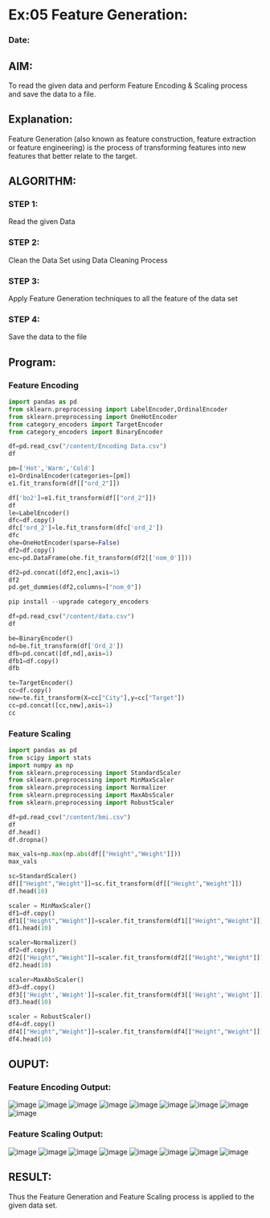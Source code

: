 # Ex:05 Feature Generation:
### Date:
## AIM:
To read the given data and perform Feature Encoding & Scaling process and save the data to a file.

## Explanation:
Feature Generation (also known as feature construction, feature extraction or feature engineering) is the process of transforming features into new features that better relate to the target.

## ALGORITHM:

### STEP 1:
Read the given Data

### STEP 2:
Clean the Data Set using Data Cleaning Process

### STEP 3:
Apply Feature Generation techniques to all the feature of the data set

### STEP 4:
Save the data to the file

## Program:
### Feature Encoding
```python
import pandas as pd
from sklearn.preprocessing import LabelEncoder,OrdinalEncoder
from sklearn.preprocessing import OneHotEncoder
from category_encoders import TargetEncoder
from category_encoders import BinaryEncoder

df=pd.read_csv("/content/Encoding Data.csv")
df

pm=['Hot','Warm','Cold']
e1=OrdinalEncoder(categories=[pm])
e1.fit_transform(df[["ord_2"]])

df['bo2']=e1.fit_transform(df[["ord_2"]])
df
le=LabelEncoder()
dfc=df.copy()
dfc['ord_2']=le.fit_transform(dfc['ord_2'])
dfc
ohe=OneHotEncoder(sparse=False)
df2=df.copy()
enc=pd.DataFrame(ohe.fit_transform(df2[['nom_0']]))

df2=pd.concat([df2,enc],axis=1)
df2
pd.get_dummies(df2,columns=["nom_0"])

pip install --upgrade category_encoders

df=pd.read_csv("/content/data.csv")
df

be=BinaryEncoder()
nd=be.fit_transform(df['Ord_2'])
dfb=pd.concat([df,nd],axis=1)
dfb1=df.copy()
dfb

te=TargetEncoder()
cc=df.copy()
new=te.fit_transform(X=cc["City"],y=cc["Target"])
cc=pd.concat([cc,new],axis=1)
cc

```
### Feature Scaling
```python
import pandas as pd
from scipy import stats
import numpy as np
from sklearn.preprocessing import StandardScaler
from sklearn.preprocessing import MinMaxScaler
from sklearn.preprocessing import Normalizer
from sklearn.preprocessing import MaxAbsScaler
from sklearn.preprocessing import RobustScaler

df=pd.read_csv("/content/bmi.csv")
df
df.head()
df.dropna()

max_vals=np.max(np.abs(df[["Height","Weight"]]))
max_vals

sc=StandardScaler()
df[["Height","Weight"]]=sc.fit_transform(df[["Height","Weight"]])
df.head(10)

scaler = MinMaxScaler()
df1=df.copy()
df1[["Height","Weight"]]=scaler.fit_transform(df1[["Height","Weight"]])
df1.head(10)

scaler=Normalizer()
df2=df.copy()
df2[["Height","Weight"]]=scaler.fit_transform(df2[["Height","Weight"]])
df2.head(10)

scaler=MaxAbsScaler()
df3=df.copy()
df3[['Height','Weight']]=scaler.fit_transform(df3[['Height','Weight']])
df3.head(10)

scaler = RobustScaler()
df4=df.copy()
df4[["Height","Weight"]]=scaler.fit_transform(df4[["Height","Weight"]])
df4.head(10)
```
## OUPUT:
### Feature Encoding Output:
![image](https://github.com/NITHISH74/ODD2023-Datascience-Ex-05/assets/94164665/2c04cc99-2508-4492-97db-41d8d4b721dd)
![image](https://github.com/NITHISH74/ODD2023-Datascience-Ex-05/assets/94164665/6aeb175e-f2b9-4bd0-bd12-f2523b1c6f97)
![image](https://github.com/NITHISH74/ODD2023-Datascience-Ex-05/assets/94164665/da127fd8-4499-4a0b-9ba3-faebf4f7fdf6)
![image](https://github.com/NITHISH74/ODD2023-Datascience-Ex-05/assets/94164665/3ce20415-92cf-4e37-9e84-59b1ce7367c8)
![image](https://github.com/NITHISH74/ODD2023-Datascience-Ex-05/assets/94164665/3f46faa8-4385-49d0-99dd-f8fad0728ee4)
![image](https://github.com/NITHISH74/ODD2023-Datascience-Ex-05/assets/94164665/13282fe3-898c-4429-b632-6acb64c804ef)
![image](https://github.com/NITHISH74/ODD2023-Datascience-Ex-05/assets/94164665/b994c7bb-7b7d-4f04-947f-26e5229cb965)
![image](https://github.com/NITHISH74/ODD2023-Datascience-Ex-05/assets/94164665/0be9151c-a71d-4775-a442-3e0efd2fa484)
![image](https://github.com/NITHISH74/ODD2023-Datascience-Ex-05/assets/94164665/66d75111-2799-4737-a749-469604edc4b9)
### Feature Scaling Output:
![image](https://github.com/NITHISH74/ODD2023-Datascience-Ex-05/assets/94164665/c38d98be-6f03-4bbe-b9f0-728cfeb9a7f3)
![image](https://github.com/NITHISH74/ODD2023-Datascience-Ex-05/assets/94164665/6155f6eb-da0a-4294-a9ca-40c891fee7cd)
![image](https://github.com/NITHISH74/ODD2023-Datascience-Ex-05/assets/94164665/546766ce-611c-4def-ad75-8bbaa3a2bdc4)
![image](https://github.com/NITHISH74/ODD2023-Datascience-Ex-05/assets/94164665/1d22778d-8b7c-45b3-9c7e-76ebc1b43755)
![image](https://github.com/NITHISH74/ODD2023-Datascience-Ex-05/assets/94164665/7292802f-5d1c-42a9-a688-a0d8560fd772)
![image](https://github.com/NITHISH74/ODD2023-Datascience-Ex-05/assets/94164665/e59865e4-0a9c-4406-bac9-92163426b5f7)
![image](https://github.com/NITHISH74/ODD2023-Datascience-Ex-05/assets/94164665/20c5054c-7f3d-447f-98db-2faf1f4b2712)
![image](https://github.com/NITHISH74/ODD2023-Datascience-Ex-05/assets/94164665/0d4ee70a-981b-457b-9950-1adf9af302b6)


## RESULT:
Thus the Feature Generation and Feature Scaling process is applied to the given data set.

